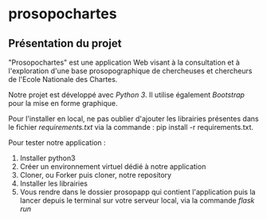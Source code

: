 # prosopochartes

## Présentation du projet

"Prosopochartes" est une application Web visant à la consultation et à l'exploration d'une base prosopographique de chercheuses et chercheurs de l'Ecole Nationale des Chartes.

Notre projet est développé avec *Python 3*. Il utilise également *Bootstrap* pour la mise en forme graphique.

Pour l'installer en local, ne pas oublier d'ajouter les librairies présentes dans le fichier *requirements.txt* via la commande :
pip install -r requirements.txt.

Pour tester notre application : 
1. Installer python3
2. Créer un environnement virtuel dédié à notre application
3. Cloner, ou Forker puis cloner, notre repository
4. Installer les librairies
5. Vous rendre dans le dossier prosopapp qui contient l'application puis la lancer depuis le terminal sur votre serveur local, via la commande *flask run*
